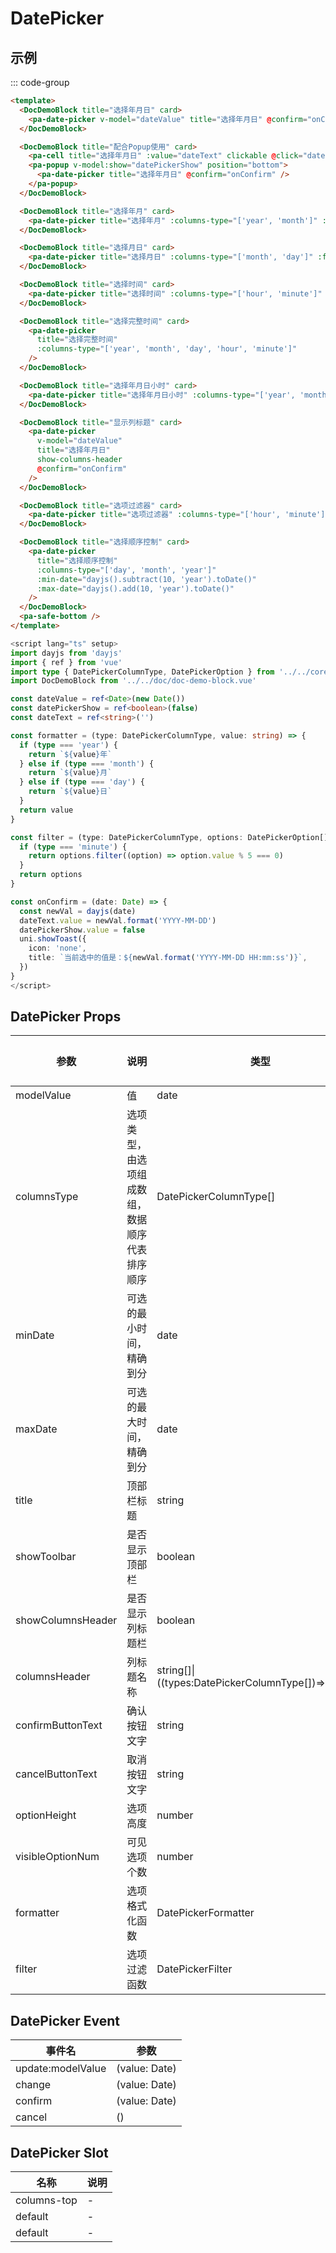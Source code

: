 # DatePicker

## 示例

<!--codes start-->

::: code-group

```html [template]
<template>
  <DocDemoBlock title="选择年月日" card>
    <pa-date-picker v-model="dateValue" title="选择年月日" @confirm="onConfirm" />
  </DocDemoBlock>

  <DocDemoBlock title="配合Popup使用" card>
    <pa-cell title="选择年月日" :value="dateText" clickable @click="datePickerShow = true" />
    <pa-popup v-model:show="datePickerShow" position="bottom">
      <pa-date-picker title="选择年月日" @confirm="onConfirm" />
    </pa-popup>
  </DocDemoBlock>

  <DocDemoBlock title="选择年月" card>
    <pa-date-picker title="选择年月" :columns-type="['year', 'month']" :formatter="formatter" />
  </DocDemoBlock>

  <DocDemoBlock title="选择月日" card>
    <pa-date-picker title="选择月日" :columns-type="['month', 'day']" :formatter="formatter" />
  </DocDemoBlock>

  <DocDemoBlock title="选择时间" card>
    <pa-date-picker title="选择时间" :columns-type="['hour', 'minute']" />
  </DocDemoBlock>

  <DocDemoBlock title="选择完整时间" card>
    <pa-date-picker
      title="选择完整时间"
      :columns-type="['year', 'month', 'day', 'hour', 'minute']"
    />
  </DocDemoBlock>

  <DocDemoBlock title="选择年月日小时" card>
    <pa-date-picker title="选择年月日小时" :columns-type="['year', 'month', 'day', 'hour']" />
  </DocDemoBlock>

  <DocDemoBlock title="显示列标题" card>
    <pa-date-picker
      v-model="dateValue"
      title="选择年月日"
      show-columns-header
      @confirm="onConfirm"
    />
  </DocDemoBlock>

  <DocDemoBlock title="选项过滤器" card>
    <pa-date-picker title="选项过滤器" :columns-type="['hour', 'minute']" :filter="filter" />
  </DocDemoBlock>

  <DocDemoBlock title="选择顺序控制" card>
    <pa-date-picker
      title="选择顺序控制"
      :columns-type="['day', 'month', 'year']"
      :min-date="dayjs().subtract(10, 'year').toDate()"
      :max-date="dayjs().add(10, 'year').toDate()"
    />
  </DocDemoBlock>
  <pa-safe-bottom />
</template>
```
```ts [script]
<script lang="ts" setup>
import dayjs from 'dayjs'
import { ref } from 'vue'
import type { DatePickerColumnType, DatePickerOption } from '../../core/useDatePicker'
import DocDemoBlock from '../../doc/doc-demo-block.vue'

const dateValue = ref<Date>(new Date())
const datePickerShow = ref<boolean>(false)
const dateText = ref<string>('')

const formatter = (type: DatePickerColumnType, value: string) => {
  if (type === 'year') {
    return `${value}年`
  } else if (type === 'month') {
    return `${value}月`
  } else if (type === 'day') {
    return `${value}日`
  }
  return value
}

const filter = (type: DatePickerColumnType, options: DatePickerOption[]) => {
  if (type === 'minute') {
    return options.filter((option) => option.value % 5 === 0)
  }
  return options
}

const onConfirm = (date: Date) => {
  const newVal = dayjs(date)
  dateText.value = newVal.format('YYYY-MM-DD')
  datePickerShow.value = false
  uni.showToast({
    icon: 'none',
    title: `当前选中的值是：${newVal.format('YYYY-MM-DD HH:mm:ss')}`,
  })
}
</script>
```

<!--codes end-->

## DatePicker Props

<!--props start-->

| 参数 | 说明 | 类型 | 默认值 |
| --- | ----- | --- | --- |
| modelValue | 值 | date | - |
| columnsType | 选项类型，由选项组成数组，数据顺序代表排序顺序 | DatePickerColumnType[] | - |
| minDate | 可选的最小时间，精确到分 | date | - |
| maxDate | 可选的最大时间，精确到分 | date | - |
| title | 顶部栏标题 | string |  '' |
| showToolbar | 是否显示顶部栏 | boolean |  true |
| showColumnsHeader | 是否显示列标题栏 | boolean | - |
| columnsHeader | 列标题名称 | string[]\|((types:DatePickerColumnType[])=\>string[]) | - |
| confirmButtonText | 确认按钮文字 | string |  '确认' |
| cancelButtonText | 取消按钮文字 | string |  '取消' |
| optionHeight | 选项高度 | number |  44 |
| visibleOptionNum | 可见选项个数 | number |  6 |
| formatter | 选项格式化函数 | DatePickerFormatter | - |
| filter | 选项过滤函数 | DatePickerFilter | - |

<!--props end-->

## DatePicker Event

<!--event start-->

| 事件名 | 参数 |
| --- | --- |
| update:modelValue | (value: Date)  |
| change | (value: Date)  |
| confirm | (value: Date)  |
| cancel | ()  |

<!--event end-->

## DatePicker Slot

<!--slot start-->

| 名称 | 说明 |
| --- | --- |
| columns-top | - |
| default | - |
| default | - |

<!--slot end-->

